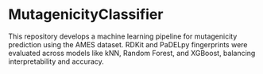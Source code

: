 # MutagenicityClassifier
This repository develops a machine learning pipeline for mutagenicity prediction using the AMES dataset. RDKit and PaDELpy fingerprints were evaluated across models like kNN, Random Forest, and XGBoost, balancing interpretability and accuracy.

